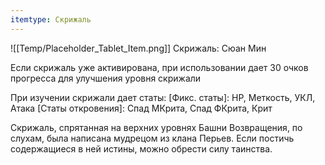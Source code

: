 ```yaml
---
itemtype: Скрижаль
---
```

![[Temp/Placeholder_Tablet_Item.png]]
Скрижаль: Сюан Мин

Если скрижаль уже активирована, при использовании дает 30 очков прогресса для улучшения уровня скрижали

При изучении скрижали дает статы:
[Фикс. статы]: HP, Меткость, УКЛ, Атака
[Статы откровения]: Спад МКрита, Спад ФКрита, Крит

Скрижаль, спрятанная на верхних уровнях Башни Возвращения, по слухам, была написана мудрецом из клана Перьев. Если постичь содержащиеся в ней истины, можно обрести силу таинства.
